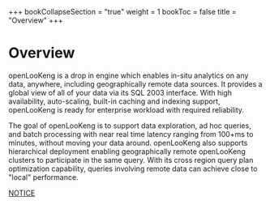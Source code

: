 +++
bookCollapseSection = "true"
weight = 1
bookToc = false
title = "Overview"
+++

# Overview

openLooKeng is a drop in engine which enables in-situ analytics on any data, anywhere, including geographically remote data sources. It provides a global view of all of your data via its SQL 2003 interface. With high availability, auto-scaling, built-in caching and indexing support, openLooKeng is ready for enterprise workload with required reliability. 

The goal of openLooKeng is to support data exploration, ad hoc queries, and batch processing with near real time latency ranging from 100+ms to minutes, without moving your data around. openLooKeng also supports hierarchical deployment enabling geographically remote openLooKeng clusters to participate in the same query. With its cross region query plan optimization capability, queries involving remote data can achieve close to "local" performance.

[NOTICE](https://gitee.com/openlookeng/hetu-core/blob/master/hetu-docs/NOTICE.md)


